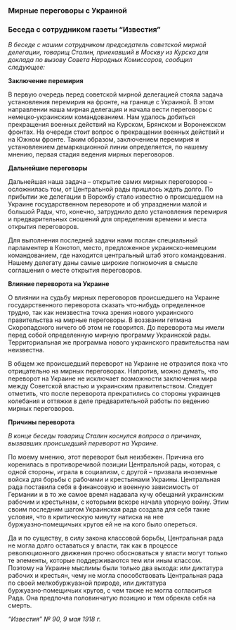 ### Мирные переговоры с Украиной
### Беседа с сотрудником газеты “Известия”

_В беседе с нашим сотрудником председатель советской мирной делегации, товарищ Сталин, приехавший в Москву из Курска для доклада по вызову Совета Народных Комиссаров, сообщил следующее:_

**Заключение перемирия**

В первую очередь перед советской мирной делегацией стояла задача установления перемирия на фронте, на границе с Украиной. В этом направлении наша мирная делегация и начала вести переговоры с немецко‑украинским командованием. Нам удалось добиться прекращения военных действий на Курском, Брянском и Воронежском фронтах. На очереди стоит вопрос о прекращении военных действий и на Южном фронте. Таким образом, заключением перемирия и установлением демаркационной линии определяется, по нашему мнению, первая стадия ведения мирных переговоров.

**Дальнейшие переговоры**

Дальнейшая наша задача – открытие самих мирных переговоров – осложнилась том, от Центральной рады пришлось ждать долго. По прибытии же делегации в Ворожбу стало известно о происшедшем на Украине государственном перевороте и об упразднении малой и большой Рады, что, конечно, затруднило дело установления перемирия и предварительных сношений для определения времени и места открытия переговоров.

Для выполнения последней задачи нами послан специальный парламентер в Конотоп, место, предложенное украинско‑немецким командованием, где находится центральный штаб этого командования. Нашему делегату даны самые широкие полномочия в смысле соглашения о месте открытия переговоров.

**Влияние переворота на Украине**

О влиянии на судьбу мирных переговоров происшедшего на Украине государственного переворота сказать что‑нибудь определенное трудно, так как неизвестна точка зрения нового украинского правительства на мирные переговоры. В воззвании гетмана Скоропадского ничего об этом не говорится. До переворота мы имели перед собой определенную мирную программу Украинской рады. Территориальная же программа нового украинского правительства нам неизвестна.

В общем же происшедший переворот на Украине не отразился пока что отрицательно на мирных переговорах. Напротив, можно думать, что переворот на Украине не исключает возможности заключения мира между Советской властью и украинским правительством. Следует отметить, что после переворота прекратились со стороны украинцев колебания и оттяжки в деле предварительной работы по ведению мирных переговоров.

**Причины переворота**

_В конце беседы товарищ Сталин коснулся вопроса о причинах, вызвавших происшедший переворот на Украине._

По моему мнению, этот переворот был неизбежен. Причина его коренилась в противоречивой позиции Центральной рады, которая, с одной стороны, играла в социализм, с другой – призвала иноземные войска для борьбы с рабочими и крестьянами Украины. Центральная рада поставила себя в финансовую и военную зависимость от Германии и в то же самое время надавала кучу обещаний украинским рабочим и крестьянам, с которыми вскоре начала упорную войну. Этим своим последним шагом Украинская рада создала для себя такие условия, что в критическую минуту натиска на нее буржуазно‑помещичьих кругов ей не на кого было опереться.

Да и по существу, в силу закона классовой борьбы, Центральная рада не могла долго оставаться у власти, так как в процессе революционного движения прочно обосноваться у власти могут только те элементы, которые поддерживаются тем или иным классом. Поэтому на Украине мыслимы были только два выхода: или диктатура рабочих и крестьян, чему не могла способствовать Центральная рада по своей мелкобуржуазной природе, или диктатура буржуазно‑помещичьих кругов, с чем также не могла согласиться Рада. Она предпочла половинчатую позицию и тем обрекла себя на смерть.

_“Известия” №_ _90, 9 мая 1918_ _г._